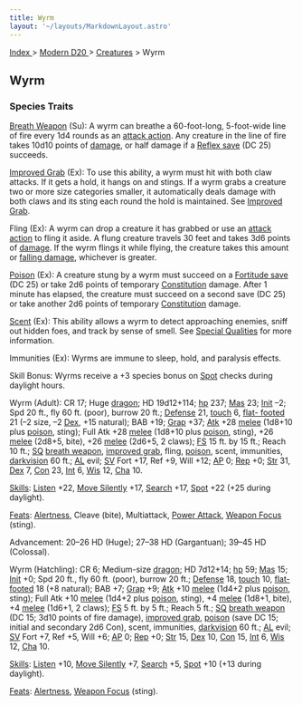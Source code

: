 ```yaml
---
title: Wyrm
layout: '~/layouts/MarkdownLayout.astro'
---
```


[ Index ](/) > [ Modern D20 ](/modern.d20.srd) > [Creatures](/modern.d20.srd/creatures) > Wyrm

## Wyrm

### Species Traits

[Breath Weapon](/modern.d20.srd/special.abilities/breath.weapon) (Su): A wyrm
can breathe a 60-foot-long, 5-foot-wide line of fire every 1d4 rounds as an
[attack action](/modern.d20.srd/combat/attack.actions). Any creature in the
line of fire takes 10d10 points of [damage](/modern.d20.srd/combat/damage), or
half damage if a [Reflex save](/modern.d20.srd/basics/saving.throws) (DC 25)
succeeds.

[Improved Grab](/modern.d20.srd/special.abilities/improved.grab) (Ex): To use
this ability, a wyrm must hit with both claw attacks. If it gets a hold, it
hangs on and stings. If a wyrm grabs a creature two or more size categories
smaller, it automatically deals damage with both claws and its sting each
round the hold is maintained. See [Improved Grab](/modern.d20.srd/special.abilities/improved.grab).

Fling (Ex): A wyrm can drop a creature it has grabbed or use an [attack action](/modern.d20.srd/combat/attack.actions) to fling it aside. A flung
creature travels 30 feet and takes 3d6 points of
[damage](/modern.d20.srd/combat/damage). If the wyrm flings it while flying,
the creature takes this amount or [falling damage](/modern.d20.srd/environment.hazards/falling), whichever is greater.

[Poison](/modern.d20.srd/special.abilities/poison) (Ex): A creature stung by a
wyrm must succeed on a [Fortitude save](/modern.d20.srd/basics/saving.throws)
(DC 25) or take 2d6 points of temporary
[Constitution](/modern.d20.srd/basics/ability.scores) damage. After 1 minute
has elapsed, the creature must succeed on a second save (DC 25) or take
another 2d6 points of temporary
[Constitution](/modern.d20.srd/basics/ability.scores) damage.

[Scent](/modern.d20.srd/special.abilities/scent) (Ex): This ability allows a
wyrm to detect approaching enemies, sniff out hidden foes, and track by sense
of smell. See [Special Qualities](/modern.d20.srd/creatures/creature.overview)
for more information.

Immunities (Ex): Wyrms are immune to sleep, hold, and paralysis effects.

Skill Bonus: Wyrms receive a +3 species bonus on
[Spot](/modern.d20.srd/skills/spot) checks during daylight hours.

Wyrm (Adult): CR 17; Huge [dragon](/modern.d20.srd/creature.types/dragons); HD
19d12+114; [hp](/modern.d20.srd/combat/hit.points) 237;
[Mas](/modern.d20.srd/creatures/creature.overview) 23;
[Init](/modern.d20.srd/combat/initiative) –2; Spd 20 ft., fly 60 ft. (poor),
burrow 20 ft.; [Defense](/modern.d20.srd/combat/defense) 21,
[touch](/modern.d20.srd/combat/attack.actions) 6, [flat- footed](/modern.d20.srd/combat/surprise) 21 (–2 size, –2
[Dex](/modern.d20.srd/basics/ability.scores), +15 natural); BAB +19;
[Grap](/modern.d20.srd/combat/grapple) +37;
[Atk](/modern.d20.srd/combat/attack.roll) +28
[melee](/modern.d20.srd/combat/attack.roll) (1d8+10 plus
[poison](/modern.d20.srd/special.abilities/poison), sting); Full Atk +28
[melee](/modern.d20.srd/combat/attack.roll) (1d8+10 plus
[poison](/modern.d20.srd/special.abilities/poison), sting), +26
[melee](/modern.d20.srd/combat/attack.roll) (2d8+5, bite), +26
[melee](/modern.d20.srd/combat/attack.roll) (2d6+5, 2 claws);
[FS](/modern.d20.srd/creatures/creature.overview) 15 ft. by 15 ft.; Reach 10
ft.; [SQ](/modern.d20.srd/creatures/creature.overview) [breath weapon](/modern.d20.srd/special.abilities/breath.weapon), [improved grab](/modern.d20.srd/special.abilities/improved.grab), fling,
[poison](/modern.d20.srd/special.abilities/poison), scent, immunities,
[darkvision](/modern.d20.srd/special.abilities/darkvision) 60 ft.;
[AL](/modern.d20.srd/basics/allegiances) evil;
[SV](/modern.d20.srd/basics/saving.throws) Fort +17, Ref +9, Will +12;
[AP](/modern.d20.srd/creatures/creature.overview) 0;
[Rep](/modern.d20.srd/creatures/creature.overview) +0;
[Str](/modern.d20.srd/basics/ability.scores) 31,
[Dex](/modern.d20.srd/basics/ability.scores) 7,
[Con](/modern.d20.srd/basics/ability.scores) 23,
[Int](/modern.d20.srd/basics/ability.scores) 6,
[Wis](/modern.d20.srd/basics/ability.scores) 12,
[Cha](/modern.d20.srd/basics/ability.scores) 10.

[Skills](/modern.d20.srd/skills): [Listen](/modern.d20.srd/skills/listen) +22,
[Move Silently](/modern.d20.srd/skills/move.silently) +17,
[Search](/modern.d20.srd/skills/search) +17,
[Spot](/modern.d20.srd/skills/spot) +22 (+25 during daylight).

[Feats](/modern.d20.srd/feats): [Alertness](/modern.d20.srd/feats/alertness),
Cleave (bite), Multiattack, [Power Attack](/modern.d20.srd/feats/power.attack), [Weapon Focus](/modern.d20.srd/feats/weapon.focus) (sting).

Advancement: 20–26 HD (Huge); 27–38 HD (Gargantuan); 39–45 HD (Colossal).

Wyrm (Hatchling): CR 6; Medium-size
[dragon](/modern.d20.srd/creature.types/dragons); HD 7d12+14;
[hp](/modern.d20.srd/combat/hit.points) 59;
[Mas](/modern.d20.srd/creatures/creature.overview) 15;
[Init](/modern.d20.srd/combat/initiative) +0; Spd 20 ft., fly 60 ft. (poor),
burrow 20 ft.; [Defense](/modern.d20.srd/combat/defense) 18,
[touch](/modern.d20.srd/combat/attack.actions) 10, [flat- footed](/modern.d20.srd/combat/surprise) 18 (+8 natural); BAB +7;
[Grap](/modern.d20.srd/combat/grapple) +9;
[Atk](/modern.d20.srd/combat/attack.roll) +10
[melee](/modern.d20.srd/combat/attack.roll) (1d4+2 plus
[poison](/modern.d20.srd/special.abilities/poison), sting); Full Atk +10
[melee](/modern.d20.srd/combat/attack.roll) (1d4+2 plus
[poison](/modern.d20.srd/special.abilities/poison), sting), +4
[melee](/modern.d20.srd/combat/attack.roll) (1d8+1, bite), +4
[melee](/modern.d20.srd/combat/attack.roll) (1d6+1, 2 claws);
[FS](/modern.d20.srd/creatures/creature.overview) 5 ft. by 5 ft.; Reach 5 ft.;
[SQ](/modern.d20.srd/creatures/creature.overview) [breath weapon](/modern.d20.srd/special.abilities/breath.weapon) (DC 15; 3d10 points
of fire damage), [improved grab](/modern.d20.srd/special.abilities/improved.grab),
[poison](/modern.d20.srd/special.abilities/poison) (save DC 15; initial and
secondary 2d6 Con), scent, immunities,
[darkvision](/modern.d20.srd/special.abilities/darkvision) 60 ft.;
[AL](/modern.d20.srd/basics/allegiances) evil;
[SV](/modern.d20.srd/basics/saving.throws) Fort +7, Ref +5, Will +6;
[AP](/modern.d20.srd/creatures/creature.overview) 0;
[Rep](/modern.d20.srd/creatures/creature.overview) +0;
[Str](/modern.d20.srd/basics/ability.scores) 15,
[Dex](/modern.d20.srd/basics/ability.scores) 10,
[Con](/modern.d20.srd/basics/ability.scores) 15,
[Int](/modern.d20.srd/basics/ability.scores) 6,
[Wis](/modern.d20.srd/basics/ability.scores) 12,
[Cha](/modern.d20.srd/basics/ability.scores) 10.

[Skills](/modern.d20.srd/skills): [Listen](/modern.d20.srd/skills/listen) +10,
[Move Silently](/modern.d20.srd/skills/move.silently) +7,
[Search](/modern.d20.srd/skills/search) +5,
[Spot](/modern.d20.srd/skills/spot) +10 (+13 during daylight).

[Feats](/modern.d20.srd/feats): [Alertness](/modern.d20.srd/feats/alertness),
[Weapon Focus](/modern.d20.srd/feats/weapon.focus) (sting).

